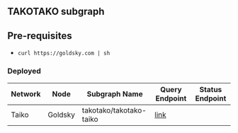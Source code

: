 ## TAKOTAKO subgraph

## Pre-requisites
- `curl https://goldsky.com | sh`

### Deployed
| Network | Node | Subgraph Name | Query Endpoint | Status Endpoint |
| --- | --- | --- | --- | --- |
| Taiko | Goldsky | takotako/takotako-taiko | [link]() | |